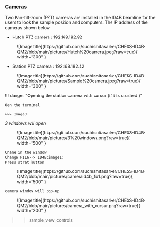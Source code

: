 
### Cameras

Two Pan-tilt-zoom (PZT) cameras are installed in the ID4B beamline for the users to look the sample position and computers. The IP address of the cameras shown below 
<br>


* Hutch PTZ camera : 192.168.182.82
<figure markdown>
  ![Image title](https://github.com/suchismitasarker/CHESS-ID4B-QM2/blob/main/pictures/Hutch%20camera.jpeg?raw=true){ width="300" }
</figure>

* Station PTZ camera : 192.168.182.42

<figure markdown>
  ![Image title](https://github.com/suchismitasarker/CHESS-ID4B-QM2/blob/main/pictures/Sample%20camera.jpeg?raw=true){ width="300" }
</figure>


!!! danger "Opening the station camera with cursur (if it is crushed )"

    Oen the terminal

```
>>> ImageJ

```

<i> 3 windows will open </i>

<figure markdown>
  ![Image title](https://github.com/suchismitasarker/CHESS-ID4B-QM2/blob/main/pictures/3%20windows.png?raw=true){ width="500" }
</figure>

```
Chane in the window
Change PIL6--> ID4B:image1:
Press strat button
```

<figure markdown>
  ![Image title](https://github.com/suchismitasarker/CHESS-ID4B-QM2/blob/main/pictures/cameraid4b_fix1.png?raw=true){ width="500" }
</figure>

```
camera window will pop-up

```

<figure markdown>
  ![Image title](https://github.com/suchismitasarker/CHESS-ID4B-QM2/blob/main/pictures/camera_with_cursur.png?raw=true){ width="200" }
</figure>

>> sample_view_controls







